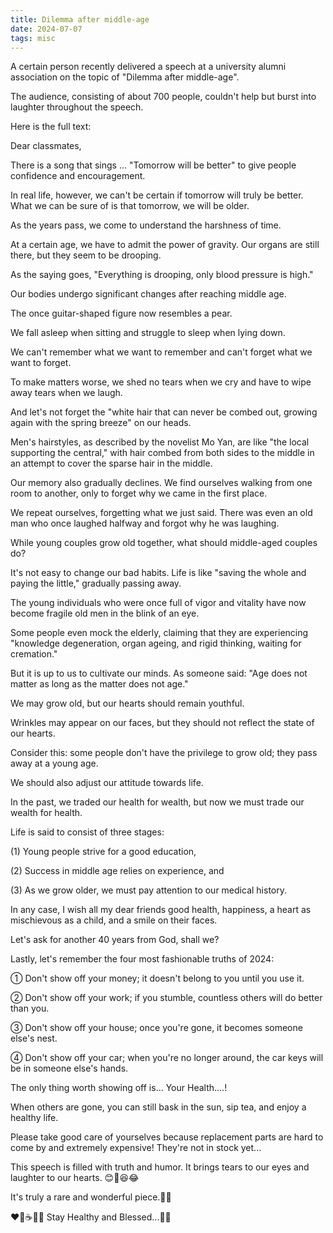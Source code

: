 ```yaml
---
title: Dilemma after middle-age
date: 2024-07-07
tags: misc
---
```


A certain person recently delivered a speech at a university alumni association on the topic of "Dilemma after middle-age". 

The audience, consisting of about 700 people, couldn't help but burst into laughter throughout the speech. 

Here is the full text:
 
Dear classmates,
 
There is a song that sings ...
"Tomorrow will be better" to give people confidence and encouragement. 

In real life, however, we can't be certain if tomorrow will truly be better. 
What we can be sure of is that tomorrow, we will be older.
 
As the years pass, we come to understand the harshness of time. 

At a certain age, we have to admit the power of gravity. 
Our organs are still there, but they seem to be drooping. 

As the saying goes, 
"Everything is drooping, only blood pressure is high."
 
Our bodies undergo significant changes after reaching middle age. 

The once guitar-shaped figure now resembles a pear. 

We fall asleep when sitting and struggle to sleep when lying down. 

We can't remember what we want to remember and can't forget what we want to forget. 

To make matters worse, we shed no tears when we cry and have to wipe away tears when we laugh. 

And let's not forget the "white hair that can never be combed out, growing again with the spring breeze" on our heads. 

Men's hairstyles, as described by the novelist Mo Yan, are like "the local supporting the central," with hair combed from both sides to the middle in an attempt to cover the sparse hair in the middle.
 
Our memory also gradually declines. 
We find ourselves walking from one room to another, only to forget why we came in the first place. 

We repeat ourselves, forgetting what we just said. 
There was even an old man who once laughed halfway and forgot why he was laughing.
 
While young couples grow old together, what should middle-aged couples do? 

It's not easy to change our bad habits. Life is like "saving the whole and paying the little," gradually passing away. 

The young individuals who were once full of vigor and vitality have now become fragile old men in the blink of an eye. 

Some people even mock the elderly, claiming that they are experiencing "knowledge degeneration, organ ageing, and rigid thinking, waiting for cremation."
 
But it is up to us to cultivate our minds. As someone said:
"Age does not matter as long as the matter does not age."

We may grow old, but our hearts should remain youthful. 

Wrinkles may appear on our faces, but they should not reflect the state of our hearts. 

Consider this: 
some people don't have the privilege to grow old; they pass away at a young age.
 
We should also adjust our attitude towards life. 

In the past, we traded our health for wealth, but now we must trade our wealth for health. 

Life is said to consist of three stages: 

(1) Young people strive for a good education, 

(2) Success in middle age relies on experience, and 

(3) As we grow older, we must pay attention to our medical history.
 
In any case, I wish all my dear friends good health, happiness, a heart as mischievous as a child, and a smile on their faces. 

Let's ask for another 40 years from God, shall we?
 
Lastly, let's remember the four most fashionable truths of 2024:

① Don't show off your money; 
it doesn't belong to you until you use it.

② Don't show off your work; 
if you stumble, countless others will do better than you.

③ Don't show off your house; 
once you're gone, it becomes someone else's nest.

④ Don't show off your car; 
when you're no longer around, the car keys will be in someone else's hands.
 
The only thing worth showing off is... Your Health....! 

When others are gone, you can still bask in the sun, sip tea, and enjoy a healthy life. 

Please take good care of yourselves because replacement parts are hard to come by and extremely expensive! 
They're not in stock yet...
 
This speech is filled with truth and humor. 
It brings tears to our eyes and laughter to our hearts. 😊🤭😆😂

It's truly a rare and wonderful piece.🎯🎯

❤👏☕🙌🤝
Stay Healthy and Blessed...🙏🙏
